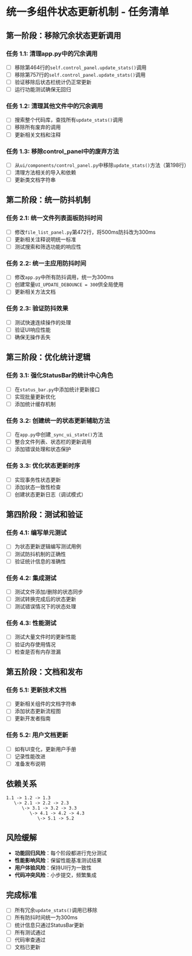 # 统一多组件状态更新机制 - 任务清单

## 第一阶段：移除冗余状态更新调用

### 任务 1.1: 清理app.py中的冗余调用
- [ ] 移除第464行的`self.control_panel.update_stats()`调用
- [ ] 移除第757行的`self.control_panel.update_stats()`调用
- [ ] 验证移除后状态栏统计仍正常更新
- [ ] 运行功能测试确保无回归

### 任务 1.2: 清理其他文件中的冗余调用
- [ ] 搜索整个代码库，查找所有`update_stats()`调用
- [ ] 移除所有废弃的调用
- [ ] 更新相关文档和注释

### 任务 1.3: 移除control_panel中的废弃方法
- [ ] 从`ui/components/control_panel.py`中移除`update_stats()`方法（第198行）
- [ ] 清理方法相关的导入和依赖
- [ ] 更新类文档字符串

## 第二阶段：统一防抖机制

### 任务 2.1: 统一文件列表面板防抖时间
- [ ] 修改`file_list_panel.py`第472行，将500ms防抖改为300ms
- [ ] 更新相关注释说明统一标准
- [ ] 测试搜索和筛选功能的响应性

### 任务 2.2: 统一主应用防抖时间
- [ ] 修改`app.py`中所有防抖调用，统一为300ms
- [ ] 创建常量`UI_UPDATE_DEBOUNCE = 300`供全局使用
- [ ] 更新相关方法文档

### 任务 2.3: 验证防抖效果
- [ ] 测试快速连续操作的处理
- [ ] 验证UI响应性能
- [ ] 确保无操作丢失

## 第三阶段：优化统计逻辑

### 任务 3.1: 强化StatusBar的统计中心角色
- [ ] 在`status_bar.py`中添加统计更新接口
- [ ] 实现批量更新优化
- [ ] 添加统计缓存机制

### 任务 3.2: 创建统一的状态更新辅助方法
- [ ] 在`app.py`中创建`_sync_ui_state()`方法
- [ ] 整合文件列表、状态栏的更新调用
- [ ] 添加错误处理和状态保护

### 任务 3.3: 优化状态更新时序
- [ ] 实现事务性状态更新
- [ ] 添加状态一致性检查
- [ ] 创建状态更新日志（调试模式）

## 第四阶段：测试和验证

### 任务 4.1: 编写单元测试
- [ ] 为状态更新逻辑编写测试用例
- [ ] 测试防抖机制的正确性
- [ ] 验证统计信息的准确性

### 任务 4.2: 集成测试
- [ ] 测试文件添加/删除的状态同步
- [ ] 测试转换完成后的状态更新
- [ ] 测试错误情况下的状态处理

### 任务 4.3: 性能测试
- [ ] 测试大量文件时的更新性能
- [ ] 验证内存使用情况
- [ ] 检查是否有内存泄漏

## 第五阶段：文档和发布

### 任务 5.1: 更新技术文档
- [ ] 更新相关组件的文档字符串
- [ ] 添加状态更新流程图
- [ ] 更新开发者指南

### 任务 5.2: 用户文档更新
- [ ] 如有UI变化，更新用户手册
- [ ] 记录性能改进
- [ ] 准备发布说明

## 依赖关系

```
1.1 -> 1.2 -> 1.3
   \-> 2.1 -> 2.2 -> 2.3
      \-> 3.1 -> 3.2 -> 3.3
         \-> 4.1 -> 4.2 -> 4.3
            \-> 5.1 -> 5.2
```

## 风险缓解

- **功能回归风险**：每个阶段都进行充分测试
- **性能影响风险**：保留性能基准测试结果
- **用户体验风险**：保持UI行为一致性
- **代码冲突风险**：小步提交，频繁集成

## 完成标准

- [ ] 所有冗余`update_stats()`调用已移除
- [ ] 所有防抖时间统一为300ms
- [ ] 统计信息只通过StatusBar更新
- [ ] 所有测试通过
- [ ] 代码审查通过
- [ ] 文档已更新